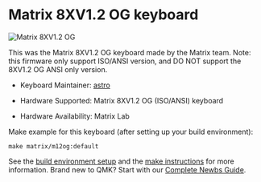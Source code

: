 # Matrix 8XV1.2 OG keyboard

![Matrix 8XV1.2 OG](https://raw.githubusercontent.com/yulei/qmk_webusb_tool/master/public/m12og.jpg)

This was the Matrix 8XV1.2 OG keyboard made by the Matrix team. Note: this firmware only support ISO/ANSI version,
and DO NOT support the 8XV1.2 OG ANSI only version.

* Keyboard Maintainer: [astro](https://github.com/yulei)

* Hardware Supported: Matrix 8XV1.2 OG (ISO/ANSI) keyboard

* Hardware Availability: Matrix Lab

Make example for this keyboard (after setting up your build environment):

    make matrix/m12og:default

See the [build environment setup](https://docs.qmk.fm/#/getting_started_build_tools) and the [make instructions](https://docs.qmk.fm/#/getting_started_make_guide) for more information. Brand new to QMK? Start with our [Complete Newbs Guide](https://docs.qmk.fm/#/newbs).
